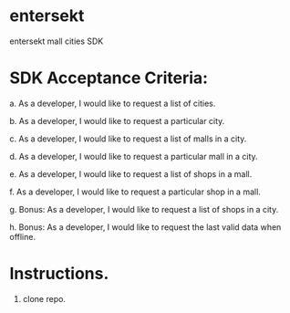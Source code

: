 # entersekt
entersekt mall cities SDK

# SDK Acceptance Criteria:

a. As a developer, I would like to request a list of cities.

b. As a developer, I would like to request a particular city.

c. As a developer, I would like to request a list of malls in a city.

d. As a developer, I would like to request a particular mall in a city.

e. As a developer, I would like to request a list of shops in a mall.

f. As a developer, I would like to request a particular shop in a mall.

g. Bonus: As a developer, I would like to request a list of shops in a city.

h. Bonus: As a developer, I would like to request the last valid data when offline.

# Instructions.

1. clone repo.

